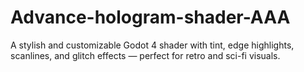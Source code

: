 # Advance-hologram-shader-AAA
A stylish and customizable Godot 4 shader with tint, edge highlights, scanlines, and glitch effects — perfect for retro and sci-fi visuals.
